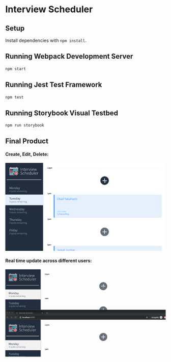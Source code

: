 # Interview Scheduler

## Setup

Install dependencies with `npm install`.

## Running Webpack Development Server

```sh
npm start
```

## Running Jest Test Framework

```sh
npm test
```

## Running Storybook Visual Testbed

```sh
npm run storybook
```

## Final Product
#### Create, Edit, Delete:
!["CED"](https://github.com/JerChuang/scheduler/blob/master/public/images/CED.gif)

#### Real time update across different users:
!["Real time update"](https://github.com/JerChuang/scheduler/blob/master/public/images/realtime.gif)

